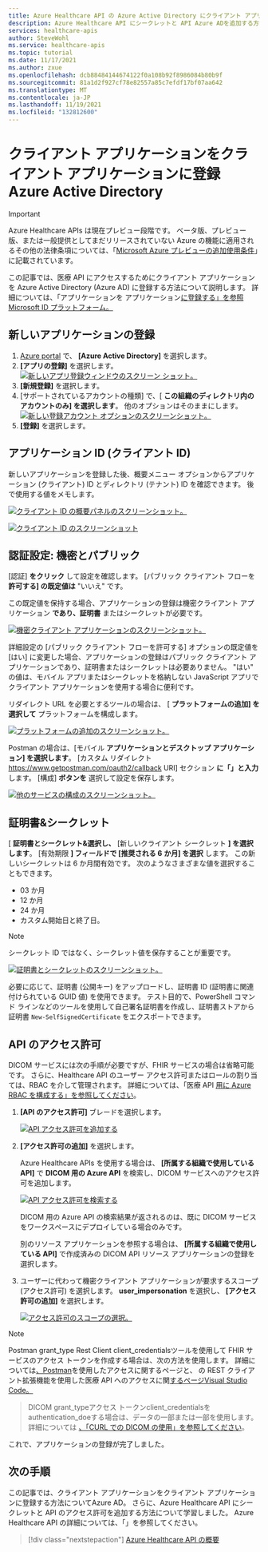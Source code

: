 ```yaml
---
title: Azure Healthcare API の Azure Active Directory にクライアント アプリケーションを登録する
description: Azure Healthcare API にシークレットと API Azure ADを追加する方法について、クライアント アプリケーションを登録する方法
services: healthcare-apis
author: SteveWohl
ms.service: healthcare-apis
ms.topic: tutorial
ms.date: 11/17/2021
ms.author: zxue
ms.openlocfilehash: dcb88484144674122f0a108b92f8986084b80b9f
ms.sourcegitcommit: 81a1d2f927cf78e82557a85c7efdf17bf07aa642
ms.translationtype: MT
ms.contentlocale: ja-JP
ms.lasthandoff: 11/19/2021
ms.locfileid: "132812600"
---
```

# <a name="register-a-client-application-in-azure-active-directory"></a>クライアント アプリケーションをクライアント アプリケーションに登録Azure Active Directory

> [!IMPORTANT]
> Azure Healthcare APIs は現在プレビュー段階です。 ベータ版、プレビュー版、または一般提供としてまだリリースされていない Azure の機能に適用されるその他の法律条項については、「[Microsoft Azure プレビューの追加使用条件](https://azure.microsoft.com/support/legal/preview-supplemental-terms/)」に記載されています。

この記事では、医療 API にアクセスするためにクライアント アプリケーションを Azure Active Directory (Azure AD) に登録する方法について説明します。 詳細については、「アプリケーションを アプリケーション[に登録する」を参照Microsoft ID プラットフォーム。](../active-directory/develop/quickstart-register-app.md)

## <a name="register-a-new-application"></a>新しいアプリケーションの登録

1. [Azure portal](https://portal.azure.com) で、 **[Azure Active Directory]** を選択します。
2. **[アプリの登録]** を選択します。
[![新しいアプリ登録ウィンドウのスクリーン ショット。 ](media/register-application-one.png) ](media/register-application-one.png#lightbox)
3. **[新規登録]** を選択します。
4. [サポートされているアカウントの種類] で、[ **この組織のディレクトリ内のアカウントのみ] を選択します**。 他のオプションはそのままにします。
[![新しい登録アカウント オプションのスクリーンショット。 ](media/register-application-two.png) ](media/register-application-two.png#lightbox)
5. **[登録]** を選択します。

## <a name="application-id-client-id"></a>アプリケーション ID (クライアント ID)

新しいアプリケーションを登録した後、概要メニュー オプションからアプリケーション (クライアント) ID とディレクトリ (テナント) ID を確認できます。 後で使用する値をメモします。

[![クライアント ID の概要パネルのスクリーンショット。 ](media/register-application-three.png) ](media/register-application-three.png#lightbox)

[![クライアント ID のスクリーンショット ](media/register-application-four.png) ](media/register-application-four.png#lightbox)

## <a name="authentication-setting-confidential-vs-public"></a>認証設定: 機密とパブリック

[認証] **をクリック** して設定を確認します。 [パブリック クライアント フローを **許可する] の既定値は** "いいえ" です。

この既定値を保持する場合、アプリケーションの登録は機密クライアント アプリケーション **であり、証明書** またはシークレットが必要です。

[![機密クライアント アプリケーションのスクリーンショット。 ](media/register-application-five.png) ](media/register-application-five.png#lightbox)

詳細設定の [パブリック クライアント フローを許可する] オプションの既定値を [はい] に変更した場合、アプリケーションの登録はパブリック クライアント アプリケーションであり、証明書またはシークレットは必要ありません。 "はい" の値は、モバイル アプリまたはシークレットを格納しない JavaScript アプリでクライアント アプリケーションを使用する場合に便利です。

リダイレクト URL を必要とするツールの場合は、 [ **プラットフォームの追加] を選択して** プラットフォームを構成します。

[![プラットフォームの追加のスクリーンショット。 ](media/register-application-five-alpha.png) ](media/register-application-five-alpha.png#lightbox)

Postman の場合は、[モバイル **アプリケーションとデスクトップ アプリケーション] を選択します**。 [カスタム リダイレクト https://www.getpostman.com/oauth2/callback URI] セクション **に「」と入力** します。 [構成] **ボタンを** 選択して設定を保存します。

[![他のサービスの構成のスクリーンショット。 ](media/register-application-five-bravo.png) ](media/register-application-five-bravo.png#lightbox)

## <a name="certificates--secrets"></a>証明書&シークレット

[ **証明書とシークレット&選択し、** [新しいクライアント シークレット **] を選択します**。 [有効期限 **] フィールドで [推奨される 6** **か月] を選択** します。 この新しいシークレットは 6 か月間有効です。 次のようなさまざまな値を選択することもできます。
 
* 03 か月
* 12 か月
* 24 か月
* カスタム開始日と終了日。

>[!NOTE]
>シークレット ID ではなく、シークレット値を保存することが重要です。

[![証明書とシークレットのスクリーンショット。 ](media/register-application-six.png) ](media/register-application-six.png#lightbox)

必要に応じて、証明書 (公開キー) をアップロードし、証明書 ID (証明書に関連付けられている GUID 値) を使用できます。 テスト目的で、PowerShell コマンド ラインなどのツールを使用して自己署名証明書を作成し、証明書ストアから証明書 `New-SelfSignedCertificate` をエクスポートできます。

## <a name="api-permissions"></a>API のアクセス許可

DICOM サービスには次の手順が必要ですが、FHIR サービスの場合は省略可能です。 さらに、Healthcare API のユーザー アクセス許可またはロールの割り当ては、RBAC を介して管理されます。 詳細については、「医療 API [用に Azure RBAC を構成する」を参照してください](configure-azure-rbac.md)。

1. **[API のアクセス許可]** ブレードを選択します。

   [ ![API アクセス許可を追加する](dicom/media/dicom-add-api-permissions.png) ](dicom/media/dicom-add-api-permissions.png#lightbox)

2. **[アクセス許可の追加]** を選択します。

   Azure Healthcare APIs を使用する場合は、 **[所属する組織で使用している API]** で **DICOM 用の Azure API** を検索し、DICOM サービスへのアクセス許可を追加します。 

   [ ![API アクセス許可を検索する](dicom/media/dicom-search-apis-permissions.png) ](dicom/media/dicom-search-apis-permissions.png#lightbox)

   DICOM 用の Azure API の検索結果が返されるのは、既に DICOM サービスをワークスペースにデプロイしている場合のみです。

   別のリソース アプリケーションを参照する場合は、 **[所属する組織で使用している API]** で作成済みの DICOM API リソース アプリケーションの登録を選択します。

3. ユーザーに代わって機密クライアント アプリケーションが要求するスコープ (アクセス許可) を選択します。 **user_impersonation** を選択し、 **[アクセス許可の追加]** を選択します。

   [ ![アクセス許可のスコープの選択。](dicom/media/dicom-select-scopes.png) ](dicom/media/dicom-select-scopes.png#lightbox)

>[!NOTE]
>Postman grant_type Rest Client client_credentialsツールを使用して FHIR サービスのアクセス トークンを作成する場合は、次の方法を使用します。 詳細については[、Postman](use-postman.md)を使用したアクセスに関するページと、 の REST クライアント拡張機能を使用した医療 API へのアクセスに関[するページVisual Studio Code。](using-rest-client.md)
>>DICOM grant_typeアクセス トークンclient_credentialsをauthentication_doeする場合は、データの一部または一部を使用します。 詳細については [、「CURL での DICOM の使用」を参照してください](dicom/dicomweb-standard-apis-curl.md)。

これで、アプリケーションの登録が完了しました。

## <a name="next-steps"></a>次の手順

この記事では、クライアント アプリケーションをクライアント アプリケーションに登録する方法についてAzure AD。 さらに、Azure Healthcare API にシークレットと API のアクセス許可を追加する方法について学習しました。 Azure Healthcare API の詳細については、「」を参照してください。

>[!div class="nextstepaction"]
>[Azure Healthcare API の概要](healthcare-apis-overview.md)
